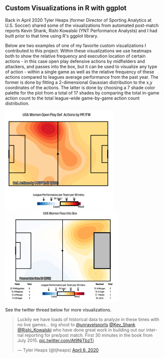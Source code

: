 ## Custom Visualizations in R with ggplot

Back in April 2020 Tyler Heaps (former Director of Sporting Analytics at U.S. Soccer) shared some of the visualizations from 
automated post-match reports Kevin Shank, Rishi Kowalski (YNT Performance Analysts) and I had built prior to that time using R's ggplot library. 

Below are two examples of one of my favorite custom visualizations I contributed to this project.
Within these visualizations we use heatmaps both to show the relative frequency and execution location of certain actions - 
in this case open play defensive actions by midfielders and attackers, and passes into the box, but it can be used to
 visualize any type of action - within a single game as well as the relative frequency of these actions compared to 
 leagues average performance from the past year. The former is done by fitting a 2-dimensional Gaussian distribution to the x,y coordinates 
 of the actions. The latter is done by choosing a 7 shade color palette for the plot from a total of 17 shades by comparing the total in-game action count to
  the total league-wide game-by-game action count distribution. 
 
<p float="left">
  <img src="/imgs/relative_heatmap.png" width="350" />
  <img src="/imgs/relative_heatmap2.png" width="367.5" />
</p>


See the twitter thread below for more visualizations.
<blockquote class="twitter-tweet"><p lang="en" dir="ltr">Luckily we have loads of historical data to analyze in these times with no live games... big shout to <a href="https://twitter.com/unravelsports?ref_src=twsrc%5Etfw">@unravelsports</a> <a href="https://twitter.com/Kev_Shank?ref_src=twsrc%5Etfw">@Kev_Shank</a> <a href="https://twitter.com/Rishi_Kowalski?ref_src=twsrc%5Etfw">@Rishi_Kowalski</a> who have done great work in building out our internal reporting for pre/post match. First 30 minutes in the book from July 2015. <a href="https://t.co/At9NjTbzTi">pic.twitter.com/At9NjTbzTi</a></p>&mdash; Tyler Heaps (@tjheaps) <a href="https://twitter.com/tjheaps/status/1247233428015251456?ref_src=twsrc%5Etfw">April 6, 2020</a></blockquote> <script async src="https://platform.twitter.com/widgets.js" charset="utf-8"></script>


